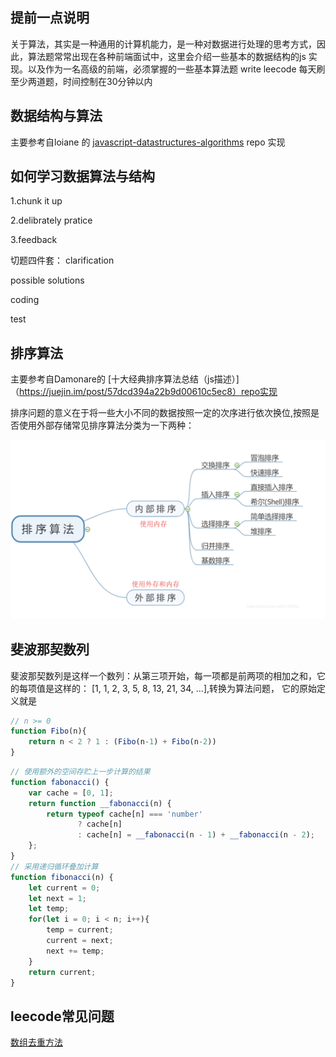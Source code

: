 ## 提前一点说明
关于算法，其实是一种通用的计算机能力，是一种对数据进行处理的思考方式，因此，算法题常常出现在各种前端面试中，这里会介绍一些基本的数据结构的js 实现。以及作为一名高级的前端，必须掌握的一些基本算法题
write leecode 每天刷至少两道题，时间控制在30分钟以内

## 数据结构与算法
主要参考自loiane 的 [javascript-datastructures-algorithms](https://github.com/loiane/javascript-datastructures-algorithms) repo 实现

## 如何学习数据算法与结构
1.chunk it up

2.delibrately pratice

3.feedback

切题四件套：
clarification

possible solutions

coding

test

## 排序算法
主要参考自Damonare的 [十大经典排序算法总结（js描述）]（https://juejin.im/post/57dcd394a22b9d00610c5ec8）repo实现

排序问题的意义在于将一些大小不同的数据按照一定的次序进行依次换位,按照是否使用外部存储常见排序算法分类为一下两种：
<div align="center">
    <img src="https://raw.githubusercontent.com/feaswcy/fe-playground/master/doc-assets/img/sort.png">
</div>

## 斐波那契数列
斐波那契数列是这样一个数列：从第三项开始，每一项都是前两项的相加之和，它的每项值是这样的：
[1, 1, 2, 3, 5, 8, 13, 21, 34, ...],转换为算法问题， 它的原始定义就是

```javascript
// n >= 0
function Fibo(n){
    return n < 2 ? 1 : (Fibo(n-1) + Fibo(n-2))
}
```

```javascript
// 使用额外的空间存贮上一步计算的结果
function fabonacci() {
    var cache = [0, 1];
    return function __fabonacci(n) {
        return typeof cache[n] === 'number'
               ? cache[n]
               : cache[n] = __fabonacci(n - 1) + __fabonacci(n - 2);
    };
}
// 采用递归循环叠加计算
function fibonacci(n) {
    let current = 0;
    let next = 1;
    let temp;
    for(let i = 0; i < n; i++){
        temp = current;
        current = next;
        next += temp;
    }
    return current;
}

````

## leecode常见问题
[数组去重方法](https://segmentfault.com/a/1190000016418021)


